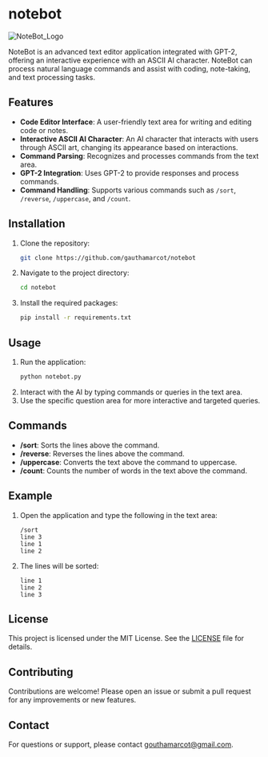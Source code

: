 # notebot

![NoteBot_Logo](https://github.com/gauthamarcot/notebot/assets/43777597/a9121bbc-016e-4d0c-a1c3-95657fbd5f44)

NoteBot is an advanced text editor application integrated with GPT-2, offering an interactive experience with an ASCII AI character. NoteBot can process natural language commands and assist with coding, note-taking, and text processing tasks.

## Features

- **Code Editor Interface**: A user-friendly text area for writing and editing code or notes.
- **Interactive ASCII AI Character**: An AI character that interacts with users through ASCII art, changing its appearance based on interactions.
- **Command Parsing**: Recognizes and processes commands from the text area.
- **GPT-2 Integration**: Uses GPT-2 to provide responses and process commands.
- **Command Handling**: Supports various commands such as `/sort`, `/reverse`, `/uppercase`, and `/count`.

## Installation

1. Clone the repository:
    ```sh
    git clone https://github.com/gauthamarcot/notebot
    ```
2. Navigate to the project directory:
    ```sh
    cd notebot
    ```
3. Install the required packages:
    ```sh
    pip install -r requirements.txt
    ```

## Usage

1. Run the application:
    ```sh
    python notebot.py
    ```
2. Interact with the AI by typing commands or queries in the text area.
3. Use the specific question area for more interactive and targeted queries.

## Commands

- **/sort**: Sorts the lines above the command.
- **/reverse**: Reverses the lines above the command.
- **/uppercase**: Converts the text above the command to uppercase.
- **/count**: Counts the number of words in the text above the command.

## Example

1. Open the application and type the following in the text area:
    ```
    /sort
    line 3
    line 1
    line 2
    ```
2. The lines will be sorted:
    ```
    line 1
    line 2
    line 3
    ```

## License

This project is licensed under the MIT License. See the [LICENSE](LICENSE) file for details.

## Contributing

Contributions are welcome! Please open an issue or submit a pull request for any improvements or new features.

## Contact

For questions or support, please contact [gouthamarcot@gmail.com](mailto:gouthamarcot@gmail.com).

